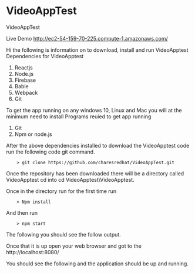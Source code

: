 # VideoAppTest
VideoAppTest

Live Demo 
http://ec2-54-159-70-225.compute-1.amazonaws.com/



Hi the following is information on to download, install and run VideoApptest
Dependencies for VideoApptest
1.	Reactjs
2.	Node.js 
3.	Firebase
4.	Bable 
5.	Webpack
6.	Git

To get the app running on any windows 10, Linux and Mac you will at the minimum need to install 
Programs reuied to get app running 

1. Git 
2. Npm or node.js

After the above dependencies installed to download the VideoApptest code run the following code git command.


```
	> git clone https://github.com/charesredhat/VideoAppTest.git
```

Once the repository has been downloaded there will be a directory called VideoApptest cd into 
cd VideoApptest\VideoApptest. 

Once in the directory run for the first time run


```
	> Npm install 
```
And then run 
```
	> npm start
```
The following you should see the follow output.

Once that it is up open your web browser and got to the http://localhost:8080/

You should see the following and the application should be up and running.
